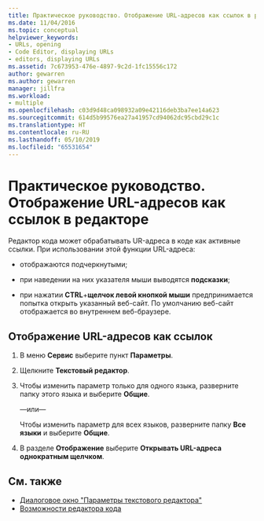 ```yaml
---
title: Практическое руководство. Отображение URL-адресов как ссылок в редакторе
ms.date: 11/04/2016
ms.topic: conceptual
helpviewer_keywords:
- URLs, opening
- Code Editor, displaying URLs
- editors, displaying URLs
ms.assetid: 7c673953-476e-4897-9c2d-1fc15556c172
author: gewarren
ms.author: gewarren
manager: jillfra
ms.workload:
- multiple
ms.openlocfilehash: c03d9d48ca098932a09e42116deb3ba7ee14a623
ms.sourcegitcommit: 614d5b99576ea27a41957cd94062dc95cbd29c1c
ms.translationtype: HT
ms.contentlocale: ru-RU
ms.lasthandoff: 05/10/2019
ms.locfileid: "65531654"
---
```

# <a name="how-to-display-urls-as-links-in-the-editor"></a>Практическое руководство. Отображение URL-адресов как ссылок в редакторе

Редактор кода может обрабатывать UR-адреса в коде как активные ссылки. При использовании этой функции URL-адреса:

- отображаются подчеркнутыми;

- при наведении на них указателя мыши выводятся **подсказки**;

- при нажатии **CTRL**+**щелчок левой кнопкой мыши** предпринимается попытка открыть указанный веб-сайт. По умолчанию веб-сайт отображается во внутреннем веб-браузере.

## <a name="display-urls-as-links"></a>Отображение URL-адресов как ссылок

1. В меню **Сервис** выберите пункт **Параметры**.

2. Щелкните **Текстовый редактор**.

3. Чтобы изменить параметр только для одного языка, разверните папку этого языка и выберите **Общие**.

     —или—

     Чтобы изменить параметр для всех языков, разверните папку **Все языки** и выберите **Общие**.

4. В разделе **Отображение** выберите **Открывать URL-адреса однократным щелчком**.

## <a name="see-also"></a>См. также

- [Диалоговое окно "Параметры текстового редактора"](../../ide/reference/text-editor-options-dialog-box.md)
- [Возможности редактора кода](../../ide/writing-code-in-the-code-and-text-editor.md)